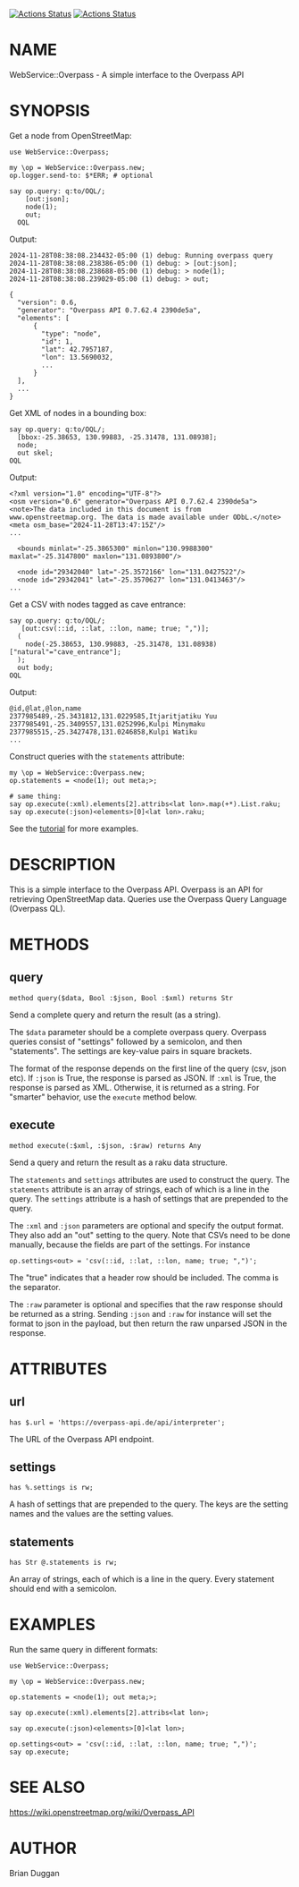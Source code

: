[![Actions Status](https://github.com/bduggan/raku-webservice-overpass/actions/workflows/linux.yml/badge.svg)](https://github.com/bduggan/raku-webservice-overpass/actions/workflows/linux.yml)
[![Actions Status](https://github.com/bduggan/raku-webservice-overpass/actions/workflows/macos.yml/badge.svg)](https://github.com/bduggan/raku-webservice-overpass/actions/workflows/macos.yml)

NAME
====

WebService::Overpass - A simple interface to the Overpass API

SYNOPSIS
========

Get a node from OpenStreetMap:

    use WebService::Overpass;

    my \op = WebService::Overpass.new;
    op.logger.send-to: $*ERR; # optional

    say op.query: q:to/OQL/;
        [out:json];
        node(1);
        out;
      OQL

Output:

    2024-11-28T08:38:08.234432-05:00 (1) debug: Running overpass query
    2024-11-28T08:38:08.238386-05:00 (1) debug: > [out:json];
    2024-11-28T08:38:08.238688-05:00 (1) debug: > node(1);
    2024-11-28T08:38:08.239029-05:00 (1) debug: > out;

    {
      "version": 0.6,
      "generator": "Overpass API 0.7.62.4 2390de5a",
      "elements": [
          {
            "type": "node",
            "id": 1,
            "lat": 42.7957187,
            "lon": 13.5690032,
            ...
          }
      ],
      ...
    }

Get XML of nodes in a bounding box:

    say op.query: q:to/OQL/;
      [bbox:-25.38653, 130.99883, -25.31478, 131.08938];
      node;
      out skel;
    OQL

Output:

    <?xml version="1.0" encoding="UTF-8"?>
    <osm version="0.6" generator="Overpass API 0.7.62.4 2390de5a">
    <note>The data included in this document is from www.openstreetmap.org. The data is made available under ODbL.</note>
    <meta osm_base="2024-11-28T13:47:15Z"/>
    ...

      <bounds minlat="-25.3865300" minlon="130.9988300" maxlat="-25.3147800" maxlon="131.0893800"/>

      <node id="29342040" lat="-25.3572166" lon="131.0427522"/>
      <node id="29342041" lat="-25.3570627" lon="131.0413463"/>
    ...

Get a CSV with nodes tagged as cave entrance:

    say op.query: q:to/OQL/;
       [out:csv(::id, ::lat, ::lon, name; true; ",")];
      (
        node(-25.38653, 130.99883, -25.31478, 131.08938)["natural"="cave_entrance"];
      );
      out body;
    OQL

Output:

    @id,@lat,@lon,name
    2377985489,-25.3431812,131.0229585,Itjaritjatiku Yuu
    2377985491,-25.3409557,131.0252996,Kulpi Minymaku
    2377985515,-25.3427478,131.0246858,Kulpi Watiku
    ...

Construct queries with the `statements` attribute:

    my \op = WebService::Overpass.new;
    op.statements = <node(1); out meta;>;

    # same thing:
    say op.execute(:xml).elements[2].attribs<lat lon>.map(+*).List.raku;
    say op.execute(:json)<elements>[0]<lat lon>.raku;

See the [tutorial](https://osm-queries.ldodds.com/tutorial/index.html) for more examples.

DESCRIPTION
===========

This is a simple interface to the Overpass API. Overpass is an API for retrieving OpenStreetMap data. Queries use the Overpass Query Language (Overpass QL).

METHODS
=======

query
-----

    method query($data, Bool :$json, Bool :$xml) returns Str

Send a complete query and return the result (as a string).

The `$data` parameter should be a complete overpass query. Overpass queries consist of "settings" followed by a semicolon, and then "statements". The settings are key-value pairs in square brackets.

The format of the response depends on the first line of the query (csv, json etc). If `:json` is True, the response is parsed as JSON. If `:xml` is True, the response is parsed as XML. Otherwise, it is returned as a string. For "smarter" behavior, use the `execute` method below.

execute
-------

    method execute(:$xml, :$json, :$raw) returns Any

Send a query and return the result as a raku data structure.

The `statements` and `settings` attributes are used to construct the query. The `statements` attribute is an array of strings, each of which is a line in the query. The `settings` attribute is a hash of settings that are prepended to the query.

The `:xml` and `:json` parameters are optional and specify the output format. They also add an "out" setting to the query. Note that CSVs need to be done manually, because the fields are part of the settings. For instance

    op.settings<out> = 'csv(::id, ::lat, ::lon, name; true; ",")';

The "true" indicates that a header row should be included. The comma is the separator.

The `:raw` parameter is optional and specifies that the raw response should be returned as a string. Sending `:json` and `:raw` for instance will set the format to json in the payload, but then return the raw unparsed JSON in the response.

ATTRIBUTES
==========

url
---

    has $.url = 'https://overpass-api.de/api/interpreter';

The URL of the Overpass API endpoint.

settings
--------

    has %.settings is rw;

A hash of settings that are prepended to the query. The keys are the setting names and the values are the setting values.

statements
----------

    has Str @.statements is rw;

An array of strings, each of which is a line in the query. Every statement should end with a semicolon.

EXAMPLES
========

Run the same query in different formats:

    use WebService::Overpass;

    my \op = WebService::Overpass.new;

    op.statements = <node(1); out meta;>;

    say op.execute(:xml).elements[2].attribs<lat lon>;

    say op.execute(:json)<elements>[0]<lat lon>;

    op.settings<out> = 'csv(::id, ::lat, ::lon, name; true; ",")';
    say op.execute;

SEE ALSO
========

https://wiki.openstreetmap.org/wiki/Overpass_API

AUTHOR
======

Brian Duggan

